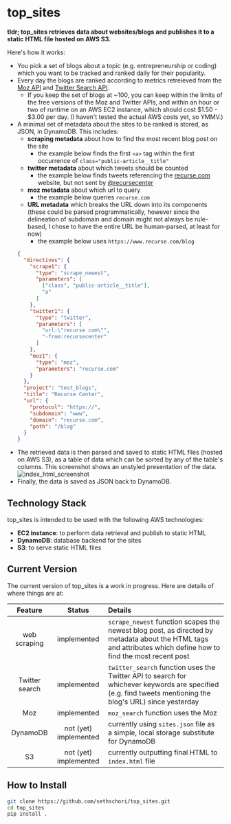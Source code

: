 # top_sites
**tldr; top_sites retrieves data about websites/blogs and publishes it to a static HTML file hosted on AWS S3.**

Here's how it works:

- You pick a set of blogs about a topic (e.g. entrepreneurship or coding) which you want to be tracked and ranked daily for their popularity.
- Every day the blogs are ranked according to metrics retreieved from the [Moz API](https://moz.com/products/api) and [Twitter Search API](https://developer.twitter.com/en/docs/tweets/search/api-reference).
  - If you keep the set of blogs at ~100, you can keep within the limits of the free versions of the Moz and Twitter APIs, and within an hour or two of runtime on an AWS EC2 instance, which should cost $1.50 - $3.00 per day. (I haven't tested the actual AWS costs yet, so YMMV.)
- A minimal set of metadata about the sites to be ranked is stored, as JSON, in DynamoDB. This includes:
  - **scraping metadata** about how to find the most recent blog post on the site
    - the example below finds the first `<a>` tag within the first occurrence of `class="public-article__title"`
  - **twitter metadata** about which tweets should be counted
    - the example below finds tweets referencing the [recurse.com](https://recurse.com) website, but not sent by [@recursecenter](http://www.twitter.com/recursecenter)
  - **moz metadata** about which url to query
    - the example below queries `recurse.com`
  - **URL metadata** which breaks the URL down into its components (these could be parsed programmatically, however since the delineation of subdomain and domain might not always be rule-based, I chose to have the entire URL be human-parsed, at least for now)
    - the example below uses `https://www.recurse.com/blog`
  ```json
  {
    "directives": {
      "scrape1": {
        "type": "scrape_newest",
        "parameters": [
          ["class", "public-article__title"],
          "a"
        ]
      },
      "twitter1": {
        "type": "twitter",
        "parameters": [
          "url:\"recurse com\"",
          "-from:recursecenter"
        ]
      },
      "moz1": {
        "type": "moz",
        "parameters": "recurse.com"
      }
    },
    "project": "test_blogs",
    "title": "Recurse Center",
    "url": {
      "protocol": "https://",
      "subdomain": "www",
      "domain": "recurse.com",
      "path": "/blog"
    }
  }
  ```
- The retrieved data is then parsed and saved to static HTML files (hosted on AWS S3), as a table of data which can be sorted by any of the table's columns. This screenshot shows an unstyled presentation of the data.
![index_html_screenshot](https://user-images.githubusercontent.com/20755795/39737500-79c887a6-5253-11e8-8c9c-feaebe9dd828.png)
- Finally, the data is saved as JSON back to DynamoDB.

## Technology Stack
top_sites is intended to be used with the following AWS technologies:
- **EC2 instance**: to perform data retrieval and publish to static HTML
- **DynamoDB**: database backend for the sites
- **S3**: to serve static HTML files

## Current Version
The current version of top_sites is a work in progress. Here are details of where things are at:

Feature | Status | Details
:-: | :-: | :--
web scraping | implemented | `scrape_newest` function scapes the newest blog post, as directed by metadata about the HTML tags and attributes which define how to find the most recent post
Twitter search | implemented | `twitter_search` function uses the Twitter API to search for whichever keywords are specified (e.g. find tweets mentioning the blog's URL) since yesterday
Moz | implemented | `moz_search` function uses the Moz 
DynamoDB | not (yet) implemented | currently using `sites.json` file as a simple, local storage substitute for DynamoDB
S3 | not (yet) implemented | currently outputting final HTML to `index.html` file

## How to Install
```sh
git clone https://github.com/sethschori/top_sites.git
cd top_sites
pip install .
```
